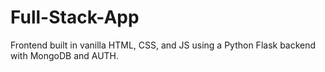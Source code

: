 # Full-Stack-App
Frontend built in vanilla HTML, CSS, and JS using a Python Flask backend with MongoDB and AUTH.
